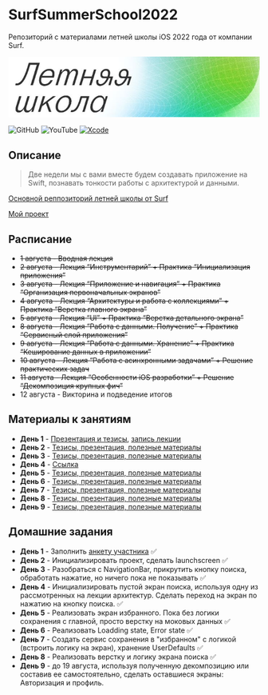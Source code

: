 # SurfSummerSchool2022
Репозиторий с материалами летней школы iOS 2022 года от компании Surf.

![Banner](/pictures/banner.jpeg)

![GitHub](https://img.shields.io/github/followers/lexonerus?label=Follow&style=social)
![YouTube](https://img.shields.io/youtube/channel/subscribers/UCNp8ItQbZqAz97ACiVEe62g?label=Subscribe&style=social)
[![Xcode](https://img.shields.io/badge/Xcode-13-blue)]()

## Описание
> Две недели мы с вами вместе будем создавать приложение на Swift, познавать тонкости работы с архитектурой и данными.

[Основной реппозиторий летней школы от Surf](https://github.com/surfstudio/Surf-iOS-SummerSchool2022)

[Мой проект](https://github.com/lexonerus/SurfSummerSchoolProject)

## Расписание
- ~~1 августа  - Вводная лекция~~
- ~~2 августа  - Лекция “Инструментарий” + Практика “Инициализация приложения”~~
- ~~3 августа  - Лекция “Приложение и навигация” + Практика “Организация первоначальных экранов”~~
- ~~4 августа  - Лекция “Архитектуры и работа с коллекциями” + Практика “Верстка главного экрана”~~
- ~~5 августа  - Лекция “UI” + Практика “Верстка детального экрана”~~
- ~~8 августа  - Лекция “Работа с данными. Получение” + Практика “Сервисный слой приложения”~~
- ~~9 августа  - Лекция “Работа с данными. Хранение” + Практика “Кеширование данных в приложении”~~
- ~~10 августа - Лекция “Работа с асинхронными задачами” + Решение практических задач~~
- ~~11 августа - Лекция “Особенности iOS разработки” + Решение “Декомпозиция крупных фич”~~
- 12 августа - Викторина и подведение итогов

## Материалы к занятиям
- **День 1** - [Презентация и тезисы](https://github.com/lexonerus/SurfSummerSchool2022/tree/main/Day-1), [запись лекции](https://drive.google.com/drive/folders/1aaJVUuu-q-qeN5rm67NOMK1EMu55fp_i?usp=sharing)
- **День 2** - [Тезисы, презентация, полезные материалы](https://github.com/lexonerus/SurfSummerSchool2022/tree/main/Day-2)
- **День 3** - [Тезисы, презентация, полезные материалы](https://github.com/lexonerus/SurfSummerSchool2022/tree/main/Day-3)
- **День 4** - [Ссылка](https://github.com/lexonerus/SurfSummerSchool2022/tree/main/Day-4)
- **День 5** - [Тезисы, презентация, полезные материалы](https://github.com/lexonerus/SurfSummerSchool2022/tree/main/Day-5)
- **День 6** - [Тезисы, презентация, полезные материалы](https://github.com/lexonerus/SurfSummerSchool2022/tree/main/Day-6)
- **День 7** - [Тезисы, презентация, полезные материалы](https://github.com/lexonerus/SurfSummerSchool2022/tree/main/Day-7)
- **День 8** - [Тезисы, презентация, полезные материалы](https://github.com/lexonerus/SurfSummerSchool2022/tree/main/Day-8)
- **День 9** - [Тезисы, презентация, полезные материалы](https://github.com/lexonerus/SurfSummerSchool2022/tree/main/Day-9)

## Домашние задания
- **День 1** - Заполнить [анкету участника](https://docs.google.com/forms/d/e/1FAIpQLScV8rLKYTJuuwI_Ez-Rm2luWJ7HoGuKVy0V4ACpavI0cdZ2ew/viewform) ✅
- **День 2** - Инициализировать проект, сделать launchscreen ✅
- **День 3** - Разобраться с NavigationBar, прикрутить кнопку поиска, обработать нажатие, но ничего пока не показывать ✅
- **День 4** - Инициализировать пустой экран поиска, используя одну из рассмотренных на лекции архитектур. Сделать переход на экран по нажатию на кнопку поиска. ✅
- **День 5** - Реализовать экран избранного. Пока без логики сохранения с главной, просто верстку на моковых данных ✅
- **День 6** - Реализовать Loadding state, Error state ✅
- **День 7** - Создать сервис сохранения в "избранном" с логикой (встроить логику на экран), хранение UserDefaults ✅
- **День 8** - Реализовать верстку и логику экрана поиска ✅
- **День 9** - до 19 августа, используя полученную декомпозицию или составив ее самостоятельно, сделать оставшиеся экраны: Авторизация и профиль.
